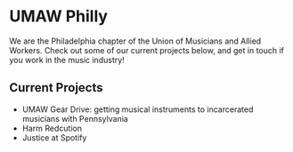# UMAW Philly
We are the Philadelphia chapter of the Union of Musicians and Allied Workers. Check out some of our current projects below, and get in touch if you work in the music industry!

## Current Projects
- UMAW Gear Drive: getting musical instruments to incarcerated musicians with Pennsylvania
- Harm Redcution
- Justice at Spotify
